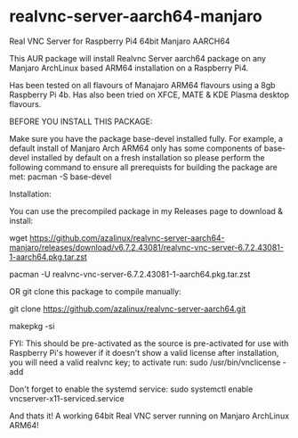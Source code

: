 # realvnc-server-aarch64-manjaro
Real VNC Server for Raspberry Pi4 64bit Manjaro AARCH64

This AUR package will install Realvnc Server aarch64 package on any Manjaro ArchLinux based ARM64 installation on a Raspberry Pi4.

Has been tested on all flavours of Manajaro ARM64 flavours using a 8gb Raspberry Pi 4b.  Has also been tried on XFCE, MATE & KDE Plasma desktop flavours.

BEFORE YOU INSTALL THIS PACKAGE:

Make sure you have the package base-devel installed fully.  For example, a default install of Manjaro Arch ARM64 only has some components of   base-devel   installed by default on a fresh installation so please perform the following command to ensure all prerequists for building the package are met:    pacman -S base-devel

Installation:

You can use the precompiled package in my Releases page to download & install:

wget https://github.com/azalinux/realvnc-server-aarch64-manjaro/releases/download/v6.7.2.43081/realvnc-vnc-server-6.7.2.43081-1-aarch64.pkg.tar.zst

pacman -U realvnc-vnc-server-6.7.2.43081-1-aarch64.pkg.tar.zst

OR git clone this package to compile manually:

git clone https://github.com/azalinux/realvnc-server-aarch64.git

makepkg -si

FYI:  This should be pre-activated as the source is pre-activated for use with Raspberry Pi's however if it doesn't show a valid license after installation, you will need a valid realvnc key;  to activate run:   sudo /usr/bin/vnclicense -add

Don't forget to enable the systemd service:   sudo systemctl enable vncserver-x11-serviced.service

And thats it!  A working 64bit Real VNC server running on Manjaro ArchLinux ARM64!


